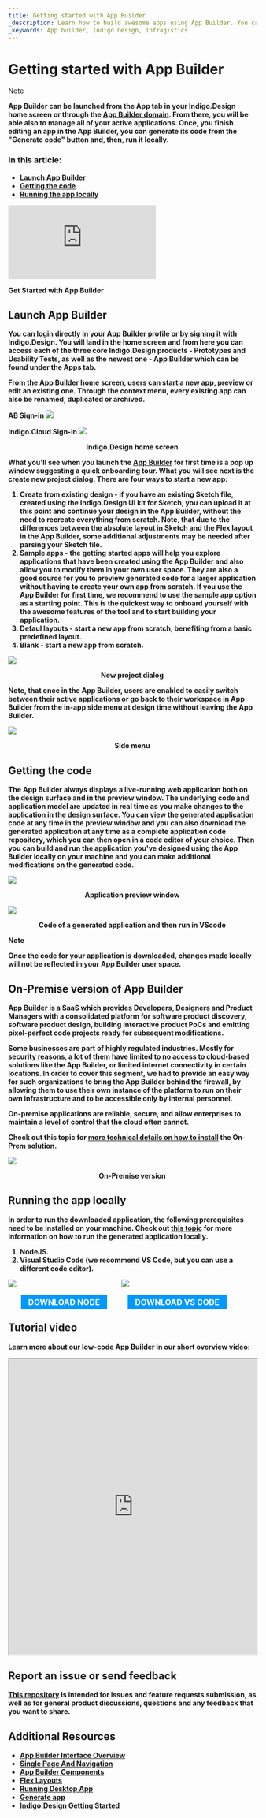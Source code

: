 ```yaml
---
title: Getting started with App Builder 
_description: Learn how to build awesome apps using App Builder. You can use predefined or edit one of our prebuilt layouts. Try App Builder today.
_keywords: App builder, Indigo Design, Infragistics
---
```


# Getting started with App Builder

> [!NOTE]
><b>App Builder can be launched from the App tab in your Indigo.Design home screen or through the [App Builder domain](https://cloud.indigo.design/login-and-redirect?target=appbuilder&path=/). From there, you will be able also to manage all of your active applications. Once, you finish editing an app in the App Builder, you can generate its code from the "Generate code" button and, then, run it locally.

### In this article:
* <a href="#launch-app-builder">Launch App Builder</a>
* <a href="#getting-the-code">Getting the code</a>
* <a href="#running-the-app-locally">Running the app locally</a>

<section class="video-container">
    <div>
        <div class="video-container__item">
            <iframe src="https://www.youtube.com/embed/DK50La2GFJ0" frameborder="0" allowfullscreen></iframe>
        </div>
        <p>Get Started with App Builder</p>
    </div>
</section>


## Launch App Builder
You can login directly in your App Builder profile or by signing it with Indigo.Design. You will land in the home screen and from here you can access each of the three core Indigo.Design products - Prototypes and Usability Tests, as well as the newest one - App Builder which can be found under the Apps tab. 

From the App Builder home screen, users can start a new app, preview or edit an existing one. Through the context menu, every existing app can also be renamed, duplicated or archived.  

AB Sign-in
<img class="responsive-img" src="./images/Standalone-AB.png" srcset="./images/Standalone-AB-@2x.png 2x" />

Indigo.Cloud Sign-in
<img class="responsive-img" src="./images/Indigo-Design-home-screen.gif" />
<p style="text-align:center;">Indigo.Design home screen</p>

What you'll see when you launch the [App Builder]({environment:infragisticsBaseUrl}/products/indigo-design/app-builder) for first time is a pop up window suggesting a quick onboarding tour. What you will see next is the create new project dialog. There are four ways to start a new app:
1. <b>Create from existing design</b> - if you have an existing Sketch file, created using the Indigo.Design UI kit for Sketch, you can upload it at this point and continue your design in the App Builder, without the need to recreate everything from scratch. Note, that due to the differences between the absolute layout in Sketch and the Flex layout in the App Builder, some additional adjustments may be needed after parsing your Sketch file.
2. <b>Sample apps</b> - the getting started apps will help you explore applications that have been created using the App Builder and also allow you to modify them in your own user space. They are also a good source for you to preview generated code for a larger application without having to create your own app from scratch. If you use the App Builder for first time, we recommend to use the sample app option as a starting point. This is the quickest way to onboard yourself with the awesome features of the tool and to start building your application.
3. <b>Defaul layouts</b> - start a new app from scratch, benefiting from a basic predefined layout.
4. <b>Blank</b> - start a new app from scratch.

<img class="responsive-img" src="./images/getting-Started-new-project-dialog-Indigo-Design-App-Builder.png" srcset="./images/getting-Started-new-project-dialog-Indigo-Design-App-Builder-@2x.png 2x" />
<p style="text-align:center;">New project dialog</p>

Note, that once in the App Builder, users are enabled to easily switch between their active applications or go back to their workspace in App Builder from the in-app side menu at design time without leaving the App Builder.

<img class="responsive-img" src="./images/Indigo-Design-side-menu.png" srcset="./images/Indigo-Design-side-menu-@2x.png 2x" />
<p style="text-align:center;">Side menu</p>


## Getting the code
The App Builder always displays a live-running web application both on the design surface and in the preview window. The underlying code and application model are updated in real time as you make changes to the application in the design surface. You can view the generated application code at any time in the preview window and you can also download the generated application at any time as a complete application code repository, which you can then open in a code editor of your choice. Then you can build and run the application you've designed using the App Builder locally on your machine and you can make additional modifications on the generated code.
 
<img class="responsive-img" src="./images/Preview-App-Indigo-Design-App-Builder.png" srcset="./images/Preview-App-Indigo-Design-App-Builder@2x.png 2x" />
<p style="text-align:center;">Application preview window</p>


<img class="responsive-img" src="./images/App-VSCode-Indigo-Design-App-Builder.png" srcset="./images/App-VSCode-Indigo-Design-App-Builder@2x.png 2x" />
<p style="text-align:center;">Code of a generated application and then run in VScode</p>


> [!NOTE]
> Once the code for your application is downloaded, changes made locally will not be reflected in your App Builder user space.

## On-Premise version of App Builder
App Builder is a SaaS which provides Developers, Designers and Product Managers with a consolidated platform for software product discovery, software product design, building interactive product PoCs and emitting pixel-perfect code projects ready for subsequent modifications.

Some businesses are part of highly regulated industries. Mostly for security reasons, a lot of them have limited to no access to cloud-based solutions like the App Builder, or limited internet connectivity in certain locations. In order to cover this segment, we had to provide an easy way for such organizations to bring the App Builder behind the firewall, by allowing them to use their own instance of the platform to run on their own infrastructure and to be accessible only by internal personnel.

On-premise applications are reliable, secure, and allow enterprises to maintain a level of control that the cloud often cannot.

Check out this topic for [more technical details on how to install](on-prem-prerequisites-and-installation.md) the On-Prem solution.

<img class="responsive-img" src="./images/on-prem-ab-demo.gif" />
<p style="text-align:center;">On-Premise version</p>

## Running the app locally

In order to run the downloaded application, the following prerequisites need to be installed on your machine. Check out [this topic](generate-app/run-application-locally.md) for more information on how to run the generated application locally.

1. NodeJS.
2. Visual Studio Code (we recommend VS Code, but you can use a different code editor).

<div>
    <div style="display:inline-block;width:45%;text-align:center;">
      <img src="./images/general/nodejs.svg"
           style="display:flex;max-height:100px;margin:auto auto 20px auto;" />
      <a target="_blank" href="https://nodejs.org/en/download/" class="no-external-icon"
         style="color:white;background-color:#09f;text-decoration:none;font-weight:700;font-size:16px;padding: 5px 15px 5px 15px;">
        DOWNLOAD NODE
      </a>
    </div>
    <div style="display:inline-block;width:45%;text-align:center;">
      <img src="./images/general/vs-code.svg"
           style="display:flex;max-height:100px;margin:auto auto 20px auto;" />
      <a target="_blank" href="https://code.visualstudio.com/download" class="no-external-icon"
         style="color:white;background-color:#09f;text-decoration:none;font-weight:700;font-size:16px;padding: 5px 15px 5px 15px;">
        DOWNLOAD VS CODE
      </a>
    </div>
</div>
<div class="divider--half"></div>

## Tutorial video
Learn more about our low-code App Builder in our short overview video:
<iframe width="100%" height="600" src="https://www.youtube.com/watch?v=WSQ38lLacH4">
</iframe>

## Report an issue or send feedback

[This repository](https://github.com/IgniteUI/app-builder) is intended for issues and feature requests submission, as well as for general product discussions, questions and any feedback that you want to share.
## Additional Resources
<div class="divider--half"></div>

* [App Builder Interface Overview](interface-overview.md)
* [Single Page And Navigation](single-page-apps-and-navigation.md)
* [App Builder Components](indigo-design-app-builder-components.md)
* [Flex Layouts](flex-layouts/flex-layouts.md)
* [Running Desktop App](running-desktop-app.md)
* [Generate app](generate-app/generate-app-overview.md)
* [Indigo.Design Getting Started](https://www.infragistics.com/products/indigo-design/help/getting-started)